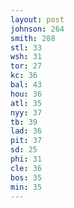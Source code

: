 ```yaml
---
layout: post
johnson: 264
smith: 288
stl: 33
wsh: 31
tor: 27
kc: 36
bal: 43
hou: 36
atl: 35
nyy: 37
tb: 39
lad: 36
pit: 37
sd: 25
phi: 31
cle: 36
bos: 35
min: 35
---
```

